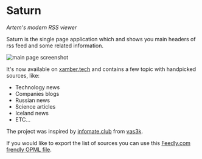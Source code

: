 # Saturn

_Artem's modern RSS viewer_


Saturn is the single page application which and shows you main headers of rss feed and some related information.

![main page screenshot](https://user-images.githubusercontent.com/1732107/81154471-767aed00-8f73-11ea-8331-ce08866526b0.png "Logo Title Text 1")

It's now available on [xamber.tech](https://xamber.tech/) and contains a few topic with handpicked sources, like:
* Technology news
* Companies blogs
* Russian news
* Science articles
* Iceland news
* ETC...

The project was inspired by [infomate.club](https://infomate.club/) from [vas3k](https://vas3k.ru/). 

If you would like to export the list of sources you can use this [Feedly.com frendly OPML file](https://raw.githubusercontent.com/Xamber/saturn/master/feeds.opml?token=AANG4C37JA5TRMES36HWUNK6WJ4YI).